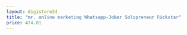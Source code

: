```yaml
---
layout: digistore24
title: "mr. online marketing Whatsapp-Joker Solopreneur Rückstar"
price: 474.81
---
```

